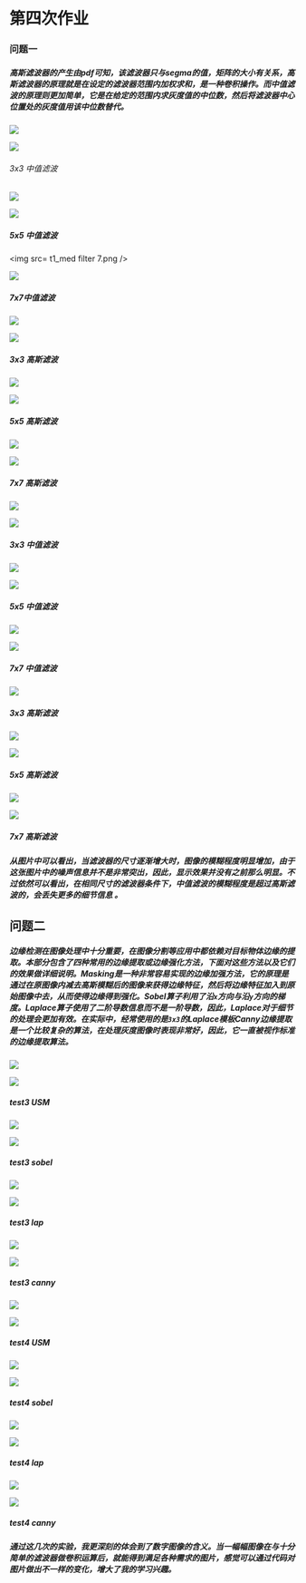 # 第四次作业

### 问题一

##### 高斯滤波器的产生由pdf可知，该滤波器只与segma的值，矩阵的大小有关系，高斯滤波器的原理就是在设定的滤波器范围内加权求和，是一种卷积操作。而中值滤波的原理则更加简单，它是在给定的范围内求灰度值的中位数，然后将滤波器中心位置处的灰度值用该中位数替代。

<img src= t1_med3.png />

![](C:\Users\45313\Desktop\数字图像处理\第五次作业\第四次作业图片\t1_med3.png)

######  										3x3 中值滤波



<img src=t1_med5.png />

![](C:\Users\45313\Desktop\数字图像处理\第五次作业\第四次作业图片\t1_med5.png)

##### 										5x5 中值滤波



<img src= t1_med filter 7.png />

![](C:\Users\45313\Desktop\数字图像处理\第五次作业\第四次作业图片\t1_med7.png)

##### 										7x7中值滤波



<img src= t1_res_test_gs3.jpg />

![](C:\Users\45313\Desktop\数字图像处理\第五次作业\作业图片\t1_res_test_gs3.jpg)

##### 										3x3 高斯滤波



<img src= t1_res_test_gs5.jpg />

![](C:\Users\45313\Desktop\数字图像处理\第五次作业\作业图片\t1_res_test_gs5.jpg)

##### 										5x5 高斯滤波

<img src= t1_res_test_gs7.jpg />

![](C:\Users\45313\Desktop\数字图像处理\第五次作业\作业图片\t1_res_test_gs7.jpg)

##### 										7x7 高斯滤波



<img src= t2_med3.png />

![](C:\Users\45313\Desktop\数字图像处理\第五次作业\第四次作业图片\t2_med3.png)

##### 										3x3 中值滤波



<img src= t2_med5.png />

![](C:\Users\45313\Desktop\数字图像处理\第五次作业\第四次作业图片\t2_med3.png)

##### 										5x5 中值滤波



<img src= t2_med7.png />

![](C:\Users\45313\Desktop\数字图像处理\第五次作业\第四次作业图片\t2_med5.png)

##### 										7x7 中值滤波



<img src= t2_res_test_gs3.jpg />

##### 										3x3 高斯滤波

<img src= t2_res_test_gs5.jpg />

![](C:\Users\45313\Desktop\数字图像处理\第五次作业\作业图片\t2_res_test_gs5.jpg)

##### 										5x5 高斯滤波



<img src= t2_res_test_gs7.jpg />

![](C:\Users\45313\Desktop\数字图像处理\第五次作业\作业图片\t2_res_test_gs7.jpg)

##### 										7x7 高斯滤波



##### 从图片中可以看出，当滤波器的尺寸逐渐增大时，图像的模糊程度明显增加，由于这张图片中的噪声信息并不是非常突出，因此，显示效果并没有之前那么明显。不过依然可以看出，在相同尺寸的滤波器条件下，中值滤波的模糊程度是超过高斯滤波的，会丢失更多的细节信息 。



## 问题二

##### 边缘检测在图像处理中十分重要，在图像分割等应用中都依赖对目标物体边缘的提取。本部分包含了四种常用的边缘提取或边缘强化方法，下面对这些方法以及它们的效果做详细说明。Masking是一种非常容易实现的边缘加强方法，它的原理是通过在原图像内减去高斯模糊后的图像来获得边缘特征，然后将边缘特征加入到原始图像中去，从而使得边缘得到强化。Sobel算子利用了沿`x`方向与沿`y`方向的梯度。Laplace算子使用了二阶导数信息而不是一阶导数，因此，Laplace对于细节的处理会更加有效。在实际中，经常使用的是`3x3`的Laplace模板Canny边缘提取是一个比较复杂的算法，在处理灰度图像时表现非常好，因此，它一直被视作标准的边缘提取算法。 

<img src=t3_USM.png />

![](C:\Users\45313\Desktop\数字图像处理\第五次作业\作业图片\t3_USM.png)

##### 										test3 USM



<img src=t3_sobel.png />

![](C:\Users\45313\Desktop\数字图像处理\第五次作业\作业图片\t3_sobel.png)

##### 										test3 sobel



<img src= t3_Lap.png />

![](C:\Users\45313\Desktop\数字图像处理\第五次作业\作业图片\t3_Lap.png)

##### 										test3 lap



<img src= t3_canny.png />

![](C:\Users\45313\Desktop\数字图像处理\第五次作业\作业图片\t3_canny.png)

##### 										test3 canny



<img src= USM.png />

![](C:\Users\45313\Desktop\数字图像处理\第五次作业\作业图片\USM.png)

##### 										test4 USM



<img src= t4_sobel.png/>

![](C:\Users\45313\Desktop\数字图像处理\第五次作业\作业图片\t4_sobel.png)

##### 										test4 sobel



<img src= t4_lap.png/>

![](C:\Users\45313\Desktop\数字图像处理\第五次作业\作业图片\t4_lap.png)

##### 										test4 lap



<img src= t4_Canny.png />

![](C:\Users\45313\Desktop\数字图像处理\第五次作业\作业图片\t4_Canny.png)

##### 										test4 canny



##### 通过这几次的实验，我更深刻的体会到了数字图像的含义。当一幅幅图像在与十分简单的滤波器做卷积运算后，就能得到满足各种需求的图片，感觉可以通过代码对图片做出不一样的变化，增大了我的学习兴趣。





